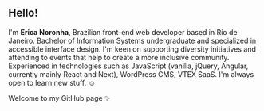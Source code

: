 

## Hello!
I'm **Erica Noronha**, Brazilian front-end web developer based in Rio de Janeiro. Bachelor of Information Systems undergraduate and specialized in accessible interface design. I'm keen on supporting diversity initiatives and attending to events that help to create a more inclusive community. Experienced in technologies such as JavaScript (vanilla, jQuery, Angular, currently mainly React and Next), WordPress CMS, VTEX SaaS. I'm always open to learn new stuff. :relaxed:

Welcome to my GitHub page ✨
